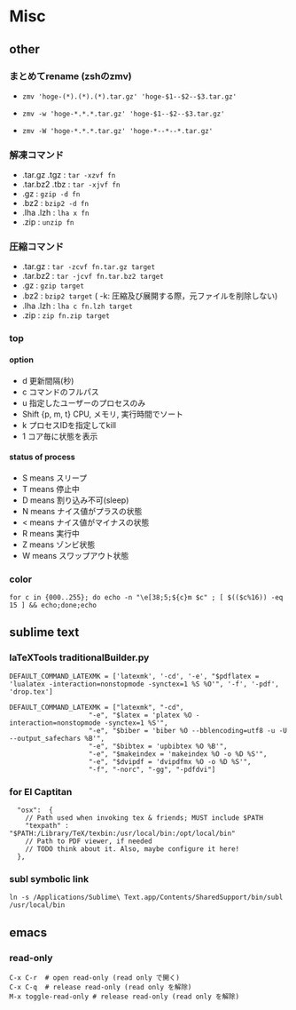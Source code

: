 # Misc

## other


### まとめてrename (zshのzmv)

- `zmv 'hoge-(*).(*).(*).tar.gz' 'hoge-$1--$2--$3.tar.gz'`

- `zmv -w 'hoge-*.*.*.tar.gz' 'hoge-$1--$2--$3.tar.gz'`

- `zmv -W 'hoge-*.*.*.tar.gz' 'hoge-*--*--*.tar.gz'`


### 解凍コマンド
  - .tar.gz .tgz    : `tar -xzvf fn`
  - .tar.bz2 .tbz   : `tar -xjvf fn`
  - .gz             : `gzip -d fn`
  - .bz2            : `bzip2 -d fn`
  - .lha .lzh       : `lha x fn`
  - .zip            : `unzip fn`

### 圧縮コマンド
  - .tar.gz         : `tar -zcvf fn.tar.gz target`
  - .tar.bz2        : `tar -jcvf fn.tar.bz2 target`
  - .gz             : `gzip target`
  - .bz2            : `bzip2 target` ( -k: 圧縮及び展開する際，元ファイルを削除しない)
  - .lha .lzh       : `lha c fn.lzh target`
  - .zip            : `zip fn.zip target`

### top

#### option
  - d 更新間隔(秒)
  - c コマンドのフルパス
  - u 指定したユーザーのプロセスのみ
  - Shift {p, m, t} CPU, メモリ, 実行時間でソート
  - k プロセスIDを指定してkill
  - 1 コア毎に状態を表示

#### status of process
  - S means スリープ
  - T means 停止中
  - D means 割り込み不可(sleep)
  - N means ナイス値がプラスの状態
  - < means ナイス値がマイナスの状態
  - R means 実行中
  - Z means ゾンビ状態
  - W means スワップアウト状態

### color
`for c in {000..255}; do echo -n "\e[38;5;${c}m $c" ; [ $(($c%16)) -eq 15 ] && echo;done;echo`


## sublime text

### laTeXTools traditionalBuilder.py

```
DEFAULT_COMMAND_LATEXMK = ['latexmk', '-cd', '-e', "$pdflatex = 'lualatex -interaction=nonstopmode -synctex=1 %S %O'", '-f', '-pdf', 'drop.tex']
```

```
DEFAULT_COMMAND_LATEXMK = ["latexmk", "-cd",
                    "-e", "$latex = 'platex %O -interaction=nonstopmode -synctex=1 %S'",
                    "-e", "$biber = 'biber %O --bblencoding=utf8 -u -U --output_safechars %B'",
                    "-e", "$bibtex = 'upbibtex %O %B'",
                    "-e", "$makeindex = 'makeindex %O -o %D %S'",
                    "-e", "$dvipdf = 'dvipdfmx %O -o %D %S'",
                    "-f", "-norc", "-gg", "-pdfdvi"]
```

### for El Captitan
```
  "osx":  {
    // Path used when invoking tex & friends; MUST include $PATH
    "texpath" : "$PATH:/Library/TeX/texbin:/usr/local/bin:/opt/local/bin"
    // Path to PDF viewer, if needed
    // TODO think about it. Also, maybe configure it here!
  },
```

### subl symbolic link
```
ln -s /Applications/Sublime\ Text.app/Contents/SharedSupport/bin/subl /usr/local/bin
```


## emacs

### read-only

```
C-x C-r  # open read-only (read only で開く)
C-x C-q  # release read-only (read only を解除)
M-x toggle-read-only # release read-only (read only を解除)
```

